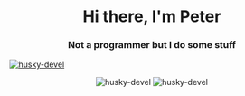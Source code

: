 <h1 align="center">Hi there, I'm Peter</h1>
<h3 align="center">Not a programmer but I do some stuff</h3>

<p align="left"> 
  <a href="https://github.com/ryo-ma/github-profile-trophy">
    <img src="https://github-profile-trophy.vercel.app/?username=husky-devel&theme=matrix&no-bg=true&no-frame=true&margin-w=15&margin-h=15" alt="husky-devel" />
  </a> 
</p>

<div align="center">
  <img src="https://github-readme-stats.vercel.app/api?username=husky-devel&show_icons=true&locale=en&theme=blue-green" alt="husky-devel" style="display: inline-block;" />
  <img src="https://github-readme-streak-stats.herokuapp.com/?user=husky-devel&theme=blue-green" alt="husky-devel" style="display: inline-block;" />
</div>
